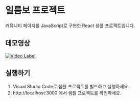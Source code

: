 # 일름보 프로젝트
커뮤니티 페이지를 JavaScript로 구현한 React 샘플 프로젝트입니다.

## 데모영상
[![Video Label](http://img.youtube.com/vi/HxDQ8M9v_Qg/0.jpg)](https://youtu.be/HxDQ8M9v_Qg)

## 실행하기
1. Visual Studio Code로 샘플 프로젝트를 빌드하고 실행하세요.
2. http://localhost:3000 에서 샘플 프로젝트를 확인하세요.
